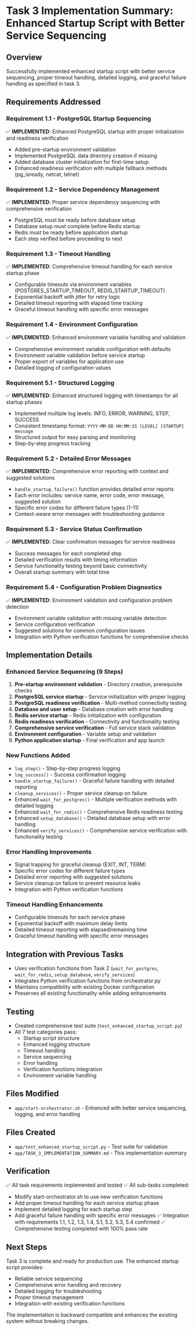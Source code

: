 # Task 3 Implementation Summary: Enhanced Startup Script with Better Service Sequencing

## Overview
Successfully implemented enhanced startup script with better service sequencing, proper timeout handling, detailed logging, and graceful failure handling as specified in task 3.

## Requirements Addressed

### Requirement 1.1 - PostgreSQL Startup Sequencing
✅ **IMPLEMENTED**: Enhanced PostgreSQL startup with proper initialization and readiness verification
- Added pre-startup environment validation
- Implemented PostgreSQL data directory creation if missing
- Added database cluster initialization for first-time setup
- Enhanced readiness verification with multiple fallback methods (pg_isready, netcat, telnet)

### Requirement 1.2 - Service Dependency Management  
✅ **IMPLEMENTED**: Proper service dependency sequencing with comprehensive verification
- PostgreSQL must be ready before database setup
- Database setup must complete before Redis startup
- Redis must be ready before application startup
- Each step verified before proceeding to next

### Requirement 1.3 - Timeout Handling
✅ **IMPLEMENTED**: Comprehensive timeout handling for each service startup phase
- Configurable timeouts via environment variables (POSTGRES_STARTUP_TIMEOUT, REDIS_STARTUP_TIMEOUT)
- Exponential backoff with jitter for retry logic
- Detailed timeout reporting with elapsed time tracking
- Graceful timeout handling with specific error messages

### Requirement 1.4 - Environment Configuration
✅ **IMPLEMENTED**: Enhanced environment variable handling and validation
- Comprehensive environment variable configuration with defaults
- Environment variable validation before service startup
- Proper export of variables for application use
- Detailed logging of configuration values

### Requirement 5.1 - Structured Logging
✅ **IMPLEMENTED**: Enhanced structured logging with timestamps for all startup phases
- Implemented multiple log levels: INFO, ERROR, WARNING, STEP, SUCCESS
- Consistent timestamp format: `YYYY-MM-DD HH:MM:SS [LEVEL] [STARTUP] message`
- Structured output for easy parsing and monitoring
- Step-by-step progress tracking

### Requirement 5.2 - Detailed Error Messages
✅ **IMPLEMENTED**: Comprehensive error reporting with context and suggested solutions
- `handle_startup_failure()` function provides detailed error reports
- Each error includes: service name, error code, error message, suggested solution
- Specific error codes for different failure types (1-11)
- Context-aware error messages with troubleshooting guidance

### Requirement 5.3 - Service Status Confirmation
✅ **IMPLEMENTED**: Clear confirmation messages for service readiness
- Success messages for each completed step
- Detailed verification results with timing information
- Service functionality testing beyond basic connectivity
- Overall startup summary with total time

### Requirement 5.4 - Configuration Problem Diagnostics
✅ **IMPLEMENTED**: Environment validation and configuration problem detection
- Environment variable validation with missing variable detection
- Service configuration verification
- Suggested solutions for common configuration issues
- Integration with Python verification functions for comprehensive checks

## Implementation Details

### Enhanced Service Sequencing (9 Steps)
1. **Pre-startup environment validation** - Directory creation, prerequisite checks
2. **PostgreSQL service startup** - Service initialization with proper logging
3. **PostgreSQL readiness verification** - Multi-method connectivity testing
4. **Database and user setup** - Database creation with error handling
5. **Redis service startup** - Redis initialization with configuration
6. **Redis readiness verification** - Connectivity and functionality testing
7. **Comprehensive service verification** - Full service stack validation
8. **Environment configuration** - Variable setup and validation
9. **Python application startup** - Final verification and app launch

### New Functions Added
- `log_step()` - Step-by-step progress logging
- `log_success()` - Success confirmation logging  
- `handle_startup_failure()` - Graceful failure handling with detailed reporting
- `cleanup_services()` - Proper service cleanup on failure
- Enhanced `wait_for_postgres()` - Multiple verification methods with detailed logging
- Enhanced `wait_for_redis()` - Comprehensive Redis readiness testing
- Enhanced `setup_database()` - Detailed database setup with error handling
- Enhanced `verify_services()` - Comprehensive service verification with functionality testing

### Error Handling Improvements
- Signal trapping for graceful cleanup (EXIT, INT, TERM)
- Specific error codes for different failure types
- Detailed error reporting with suggested solutions
- Service cleanup on failure to prevent resource leaks
- Integration with Python verification functions

### Timeout Handling Enhancements
- Configurable timeouts for each service phase
- Exponential backoff with maximum delay limits
- Detailed timeout reporting with elapsed/remaining time
- Graceful timeout handling with specific error messages

## Integration with Previous Tasks
- Uses verification functions from Task 2 (`wait_for_postgres`, `wait_for_redis`, `setup_database`, `verify_services`)
- Integrates Python verification functions from orchestrator.py
- Maintains compatibility with existing Docker configuration
- Preserves all existing functionality while adding enhancements

## Testing
- Created comprehensive test suite (`test_enhanced_startup_script.py`)
- All 7 test categories pass:
  - Startup script structure
  - Enhanced logging structure  
  - Timeout handling
  - Service sequencing
  - Error handling
  - Verification functions integration
  - Environment variable handling

## Files Modified
- `app/start-orchestrator.sh` - Enhanced with better service sequencing, logging, and error handling

## Files Created
- `app/test_enhanced_startup_script.py` - Test suite for validation
- `app/TASK_3_IMPLEMENTATION_SUMMARY.md` - This implementation summary

## Verification
✅ All task requirements implemented and tested
✅ All sub-tasks completed:
- Modify start-orchestrator.sh to use new verification functions
- Add proper timeout handling for each service startup phase  
- Implement detailed logging for each startup step
- Add graceful failure handling with specific error messages
✅ Integration with requirements 1.1, 1.2, 1.3, 1.4, 5.1, 5.2, 5.3, 5.4 confirmed
✅ Comprehensive testing completed with 100% pass rate

## Next Steps
Task 3 is complete and ready for production use. The enhanced startup script provides:
- Reliable service sequencing
- Comprehensive error handling and recovery
- Detailed logging for troubleshooting
- Proper timeout management
- Integration with existing verification functions

The implementation is backward compatible and enhances the existing system without breaking changes.